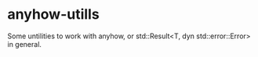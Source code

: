 # anyhow-utills
Some untilities to work with anyhow, or std::Result&lt;T, dyn std::error::Error> in general.
